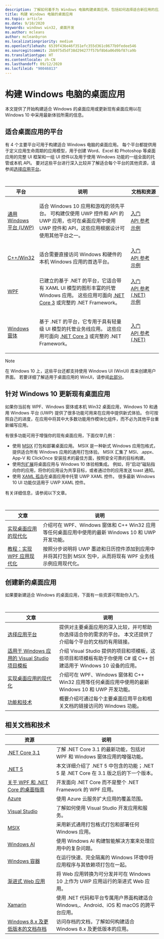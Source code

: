 ```yaml
---
description: 了解如何着手为 Windows 电脑构建桌面应用，包括如何选择适合新应用的应用平台，以及如何实现 Windows 10 现有应用的现代化。
title: 构建 Windows 电脑的桌面应用
ms.topic: article
ms.date: 9/10/2020
keywords: windows win32, 桌面开发
ms.author: mcleans
author: mcleanbyron
ms.localizationpriority: medium
ms.openlocfilehash: 6539f436e46f351efc355d361c0677b9fedee546
ms.sourcegitcommit: 2bb975d5df38d294277f57bf8b6a06d9bf87ca9b
ms.translationtype: HT
ms.contentlocale: zh-CN
ms.lasthandoff: 09/12/2020
ms.locfileid: "90046813"
---
```

# <a name="build-desktop-apps-for-windows-pcs"></a>构建 Windows 电脑的桌面应用

本文提供了开始构建适合 Windows 的桌面应用或更新现有桌面应用以在 Windows 10 中采用最新体验所需的信息。

## <a name="platforms-for-desktop-apps"></a>适合桌面应用的平台

有 4 个主要平台可用于构建适合 Windows 电脑的桌面应用。 每个平台都提供用于定义应用生命周期的应用模型，用于创建 Word、Excel 和 Photoshop 等桌面应用的完整 UI 框架和一组 UI 控件以及用于使用 Windows 功能的一组全面的托管或本机 API。 要对这些平台进行深入比较并了解适合每个平台的其他资源，请参阅[选择应用平台](choose-your-platform.md)。

<br/>

<table>
<colgroup>
<col width="20%" />
<col width="60%" />
<col width="20%" />
</colgroup>
<thead>
<tr class="header">
<th>平台</th>
<th>说明</th>
<th>文档和资源</th>
</tr>
</thead>
<tbody>
<tr class="odd">
<td><a href="https://docs.microsoft.com/windows/uwp/">通用 Windows 平台 (UWP)</a></td>
<td><p>适合 Windows 10 应用和游戏的领先平台。 可构建仅使用 UWP 控件和 API 的 UWP 应用，也可在桌面应用中使用 UWP 控件和 API，这些应用根据设计可使用其他平台之一。</p></td>
<td><a href="/windows/uwp/get-started/">入门</a><br/><a href="/uwp/">API 参考</a><br/><a href="https://github.com/Microsoft/Windows-universal-samples">示例</a></td>
</tr>
<tr class="even">
<td><a href="https://docs.microsoft.com/windows/win32/">C++/Win32</a></td>
<td><p>适合需要直接访问 Windows 和硬件的本机 Windows 应用的首选平台。</p></td>
<td><a href="/windows/win32/desktop-programming/">入门</a><br/><a href="/windows/win32/apiindex/windows-api-list/">API 参考</a><br/><a href="https://github.com/Microsoft/Windows-classic-samples">示例</a></td>
</tr>
<tr class="odd">
<td><a href="/dotnet/framework/wpf/">WPF</a></td>
<td><p>已建立的基于 .NET 的平台，它适合带有 XAML UI 模型的图形丰富的托管 Windows 应用。 这些应用可面向 <a href="https://docs.microsoft.com/dotnet/core/whats-new/dotnet-core-3-0">.NET Core 3</a> 或完整的 .NET Framework。</p></td>
<td><a href="/dotnet/framework/wpf/getting-started/">入门</a><br/><a href="https://docs.microsoft.com/dotnet/api/index">API 参考 (.NET)</a><br/><a href="https://github.com/Microsoft/WPF-Samples">示例</a></td>
</tr>
<tr class="even">
<td><a href="/dotnet/framework/winforms/">Windows 窗体</a></td>
<td><p>基于 .NET 的平台，它专用于具有轻量级 UI 模型的托管业务线应用。 这些应用可面向 <a href="https://docs.microsoft.com/dotnet/core/whats-new/dotnet-core-3-0">.NET Core 3</a> 或完整的 .NET Framework。</p></td>
<td><a href="/dotnet/framework/winforms/getting-started-with-windows-forms">入门</a><br/><a href="https://docs.microsoft.com/dotnet/api/index">API 参考 (.NET)</a></td>
</tr>
</tbody>
</table>

> [!NOTE]
> 在 Windows 10 上，这些平台还都支持使用 Windows UI (WinUI) 库来创建用户界面。 若要详细了解适用于桌面应用的 WinUI，请参阅[此部分](choose-your-platform.md#windows-ui-library)。

## <a name="update-existing-desktop-apps-for-windows-10"></a>针对 Windows 10 更新现有桌面应用

如果你当前有 WPF、Windows 窗体或本机 Win32 桌面应用，Windows 10 和通用 Windows 平台 (UWP) 提供了很多功能可用来在应用中提供新式体验。 你可按照自己的进度，在应用中将其中大多数功能用作模块化组件，而不必为其他平台重新编写应用。

有很多功能可用于增强你的现有桌面应用，下面仅举几例：

* 使用 [MSIX](/windows/msix/) 打包和部署桌面应用。 MSIX 是一种新式 Windows 应用包格式，提供适合所有 Windows 应用的通用打包体验。 MSIX 汇集了 MSI、.appx、App-V 和 ClickOnce 安装技术的最佳方面，按照安全可靠的目标构建。
* 使用[包扩展](./modernize/desktop-to-uwp-extensions.md)将桌面应用与 Windows 10 体验相集成。 例如，将“启动”磁贴指向你的应用，将你的应用设为共享目标，或者通过你的应用发送 toast 通知。
* 使用 [XAML 孤岛](./modernize/xaml-islands.md)在桌面应用中托管 UWP XAML 控件。 很多最新 Windows 10 UI 功能仅适用于 UWP XAML 控件。

有关详细信息，请参阅以下文章。

<br/>

| 文章 | 说明 |
|---------|-------------|
| [实现桌面应用的现代化](./modernize/index.md) | 介绍可在 WPF、Windows 窗体和 C++ Win32 应用等任何桌面应用中使用的最新 Windows 10 和 UWP 开发功能。 |
| [教程：实现 WPF 应用现代化](./modernize/modernize-wpf-tutorial.md) | 按照分步说明将 UWP 墨迹和日历控件添加到应用中并将其打包到 MSIX 包中，从而将现有 WPF 业务线示例应用现代化。  |

## <a name="create-new-desktop-apps"></a>创建新的桌面应用

如果要新建适合 Windows 的桌面应用，下面有一些资源可帮助你入门。

<br/>

| 文章 | 说明 |
|---------|-------------|
| [选择应用平台](choose-your-platform.md) | 提供对主要桌面应用的深入比较，并可帮助你选择适合你的需求的平台。 本文还提供了介绍每个平台的文档的有用链接。 |
| [适用于 Windows 应用的 Visual Studio 项目模板](visual-studio-templates.md) | 介绍 Visual Studio 提供的项目和项模板，这些项目和项模板有助于你使用 C\# 或 C++ 创建适用于 Windows 10 设备的应用。 |
| [实现桌面应用的现代化](./modernize/index.md) | 介绍可在 WPF、Windows 窗体和 C++ Win32 应用等任何桌面应用中使用的最新 Windows 10 和 UWP 开发功能。 |
| [功能和技术](../features-and-technologies.md) | 概要介绍可通过每个主要桌面应用平台和相关文档的链接访问的 Windows 功能。 |

## <a name="related-documentation-and-technologies"></a>相关文档和技术

| 资源 | 说明 |
|---------|-------------|
| [.NET Core 3.1](/dotnet/core/whats-new/dotnet-core-3-1) | 了解 .NET Core 3.1 的最新功能，包括对 WPF 和 Windows 窗体应用的增强功能。 |
| [.NET 5](/dotnet/core/dotnet-five) | 本文详细介绍了 .NET 5 中包含的功能；.NET 5 是 .NET Core 在 3.1 版之后的下一个版本。 |
| [关于 WPF 和 .NET Core 的桌面指南](/dotnet/desktop-wpf/overview/index) | 开发面向 .NET Core 而不是整个 .NET Framework 的 WPF 应用。  |
| [Azure](/azure/) | 使用 Azure 云服务扩大应用的覆盖范围。 |
| [Visual Studio](/visualstudio/) | 了解如何使用 Visual Studio 开发应用和服务。 |
| [MSIX](/windows/msix/) | 采用新式通用打包格式打包和部署任何 Windows 应用。 |
| [Windows AI](/windows/ai/) | 使用 Windows AI 构建智能解决方案来处理应用中的复杂问题。 |
| [Windows 容器](/virtualization/windowscontainers/) | 在运行快速、完全隔离的 Windows 环境中将应用程序与其依赖项打包在一起。 |
| [渐进式 Web 应用](/microsoft-edge/progressive-web-apps) | 将 Web 应用转换为可分发并可在 Windows 10 上作为 UWP 应用运行的渐进式 Web 应用。 |
| [Xamarin](/xamarin/) | 使用 .NET 代码和平台专属用户界面构建适合 Windows,、Android、iOS 和 macOS 的跨平台应用。 |
| [Windows 8.x 及更低版本的文档存档](/previous-versions/windows/) | 访问存档的文档，了解如何构建适合 Windows 8.x 及更低版本的应用。 |
